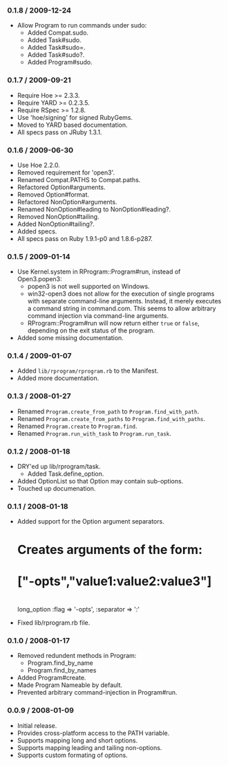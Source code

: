 ### 0.1.8 / 2009-12-24
 
* Allow Program to run commands under sudo:
  * Added Compat.sudo.
  * Added Task#sudo.
  * Added Task#sudo=.
  * Added Task#sudo?.
  * Added Program#sudo.

### 0.1.7 / 2009-09-21

* Require Hoe >= 2.3.3.
* Require YARD >= 0.2.3.5.
* Require RSpec >= 1.2.8.
* Use 'hoe/signing' for signed RubyGems.
* Moved to YARD based documentation.
* All specs pass on JRuby 1.3.1.

### 0.1.6 / 2009-06-30

* Use Hoe 2.2.0.
* Removed requirement for 'open3'.
* Renamed Compat.PATHS to Compat.paths.
* Refactored Option#arguments.
* Removed Option#format.
* Refactored NonOption#arguments.
* Renamed NonOption#leading to NonOption#leading?.
* Removed NonOption#tailing.
* Added NonOption#tailing?.
* Added specs.
* All specs pass on Ruby 1.9.1-p0 and 1.8.6-p287.

### 0.1.5 / 2009-01-14

* Use Kernel.system in RProgram::Program#run, instead of Open3.popen3:
  * popen3 is not well supported on Windows.
  * win32-open3 does not allow for the execution of single programs with
    separate command-line arguments. Instead, it merely executes a command
    string in command.com. This seems to allow arbitrary command injection
    via command-line arguments.
  * RProgram::Program#run will now return either `true` or `false`,
    depending on the exit status of the program.
* Added some missing documentation.

### 0.1.4 / 2009-01-07

* Added `lib/rprogram/rprogram.rb` to the Manifest.
* Added more documentation.

### 0.1.3 / 2008-01-27

* Renamed `Program.create_from_path` to
  `Program.find_with_path`.
* Renamed `Program.create_from_paths` to
  `Program.find_with_paths`.
* Renamed `Program.create` to `Program.find`.
* Renamed `Program.run_with_task` to `Program.run_task`.

### 0.1.2 / 2008-01-18

* DRY'ed up lib/rprogram/task.
  * Added Task.define_option.
* Added OptionList so that Option may contain sub-options.
* Touched up documenation.

### 0.1.1 / 2008-01-18

* Added support for the Option argument separators.

  #
  # Creates arguments of the form:
  #
  #   ["-opts","value1:value2:value3"]
  #
  long_option :flag => '-opts', :separator => ':'

* Fixed lib/rprogram.rb file.

### 0.1.0 / 2008-01-17

* Removed redundent methods in Program:
  * Program.find_by_name
  * Program.find_by_names
* Added Program#create.
* Made Program Nameable by default.
* Prevented arbitrary command-injection in Program#run.

### 0.0.9 / 2008-01-09

* Initial release.
* Provides cross-platform access to the PATH variable.
* Supports mapping long and short options.
* Supports mapping leading and tailing non-options.
* Supports custom formating of options.

